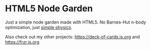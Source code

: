# HTML5 Node Garden

Just a simple node garden made with HTML5. No Barnes-Hut n-body optimization, just [simple physics](https://github.com/pakastin/nodegarden/blob/master/scripts/index.js#L102).

Also check out my other projects: https://deck-of-cards.js.org and https://frzr.js.org
